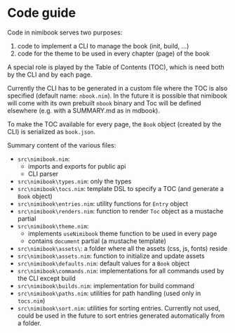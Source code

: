# Code guide

Code in nimibook serves two purposes:

1. code to implement a CLI to manage the book (init, build, ...)
2. code for the theme to be used in every chapter (page) of the book

A special role is played by the Table of Contents (TOC), which
is need both by the CLI and by each page.

Currently the CLI has to be generated in a custom file
where the TOC is also specified (default name: `nbook.nim`).
In the future it is possible that nimibook will come with its own
prebuilt `nbook` binary and Toc will be defined elsewhere (e.g. with a SUMMARY.md as in mdbook).

To make the TOC available for every page, the `Book` object
(created by the CLI) is serialized as `book.json`.

Summary content of the various files:

- `src\nimibook.nim`:
  - imports and exports for public api
  - CLI parser
- `src\nimibook\types.nim`: only the types
- `src\nimibook\tocs.nim`: template DSL to specify a TOC (and generate a `Book` object)
- `src\nimibook\entries.nim`: utility functions for `Entry` object
- `src\nimibook\renders.nim`: function to render `Toc` object as a mustache partial
- `src\nimibook\theme.nim`:
  - implements `useNimibook` theme function to be used in every page
  - contains `document` partial (a mustache template)
- `src\nimibook\assets\`: a folder where all the assets (css, js, fonts) reside
- `src\nimibook\assets.nim`: function to initialize and update assets
- `src\nimibook\defaults.nim`: default values for a `Book` object
- `src\nimibook\commands.nim`: implementations for all commands used by the CLI except build
- `src\nimibook\builds.nim`: implementation for build command
- `src\nimibook\paths.nim`: utilities for path handling (used only in `tocs.nim`)
- `src\nimibook\sort.nim`: utilities for sorting entries. Currently not used, could be used in the future to sort entries generated automatically from a folder.

